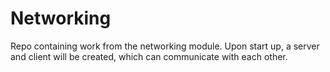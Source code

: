 # Networking
Repo containing work from the networking module. Upon start up, a server and client will be created, which can communicate with each other.
